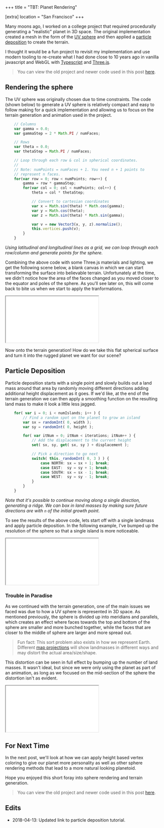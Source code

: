 +++
title = "TBT: Planet Rendering"

[extra]
location = "San Francisco"
+++

Many moons ago, I worked on a college project that required procedurally
generating a "realistic" planet in 3D space. The original implementation created
a mesh in the form of the [UV sphere](https://en.wikipedia.org/wiki/UV_mapping)
and then applied a [particle deposition][pd-link] to create the terrain.

<!-- more -->

I thought it would be a fun project to revisit my implementation and use modern
tooling to re-create what I had done close to 10 years ago in vanilla javascript
and WebGL with [Typescript](https://www.typescriptlang.org) and
[Three.js](https://threejs.org/).

> You can view the old project and newer code used in this post
> [here](https://github.com/a5huynh/planet-generator).


## Rendering the sphere

The UV sphere was originally chosen due to time constraints. The code (shown
below) to generate a UV sphere is relatively compact and easy to follow
making for a quick implementation and allowing us to focus on the terrain
generation and animation used in the project.

``` javascript
    // Columns
    var gamma = 0.0;
    var gammaStep = 2 * Math.PI / numFaces;

    // Rows
    var theta = 0.0;
    var thetaStep = Math.PI / numFaces;

    // Loop through each row & col in spherical coordinates.
    //
    // Note: numPoints = numFaces + 1. You need n + 1 points to
    // represent n faces.
    for(var row = 0; row < numPoints; row++) {
        gamma = row * gammaStep;
        for(var col = 0; col < numPoints; col++) {
            theta = col * thetaStep;

            // Convert to cartesian coordinates
            var x = Math.sin(theta) * Math.cos(gamma);
            var y = Math.cos(theta);
            var z = Math.sin(theta) * Math.sin(gamma);

            var v = new Vector3(x, y, z).normalize();
            this.vertices.push(v);
        }
    }
```
<em>Using latitudinal and longitudinal lines as a grid, we can loop through each
row/column and generate points for the sphere.</em>

Combining the above code with some Three.js materials and lighting, we get the
following scene below, a blank canvas in which we can start transforming the
surface into believable terrain. Unfortunately at the time, we didn't notice how
the area of the faces changed as you moved closer to the equator and poles of
the sphere. As you'll see later on, this will come back to bite us when we start
to apply the tranformations.

<iframe
    scrolling="no"
    class="full-width"
    src="/webgl/planet-generator/index.html?sphereType=uv&zoom=3"
></iframe>

Now onto the terrain generation! How do we take this flat spherical surface and turn it into
the rugged planet we want for our scene?


## Particle Deposition

Particle deposition starts with a single point and slowly builds out a land mass
around that area by randomly moving different directions adding additional
height displacement as it goes. If we'd like, at the end of the terrain
generation we can then apply a smoothing function on the resulting land mass to
make it look a little less jagged.

``` typescript
    for( var i = 0; i < numIslands; i++ ) {
        // Find a random spot on the planet to grow an island
        var sx = randomInt( 0, width );
        var sy = randomInt( 0, height );

        for( var itNum = 0; itNum < iterations; itNum++ ) {
            // Add the displacement to the current height
            set( sx, sy, get( sx, sy ) + displacement );

            // Pick a direction to go next
            switch( this._randomInt( 0, 3 ) ) {
                case NORTH: sx = sx + 1; break;
                case EAST:  sy = sy + 1; break;
                case SOUTH: sx = sx - 1; break;
                case WEST:  sy = sy - 1; break;
            }
        }
    }
```
<em>Note that it's possible to continue moving along a single direction,
generating a ridge. We can box in land masses by making sure future directions are
with <code>n</code> of the initial growth point.</em>

To see the results of the above code, lets start off with a single landmass and
apply particle deposition. In the following example, I've bumped up the
resolution of the sphere so that a single island is more noticeable.

<iframe
    scrolling="no"
    class="full-width"
    src="/webgl/planet-generator/index.html?sphereType=uv&amp;terrainType=particle&amp;planetDetail=50&amp;zoom=3&amp;islands=1"
></iframe>

### Trouble in Paradise

As we continued with the terrain generation, one of the main issues we faced was
due to how a UV sphere is represented in 3D space. As mentioned previously, the
sphere is divided up into meridians and parallels, which creates an effect
where faces towards the top and bottom of the sphere are smaller and more
bunched together, while the faces that are closer to the middle of sphere are
larger and more spread out.

> Fun fact: This sort problem also exists in how we represent Earth. Different
> [map projections](https://en.wikipedia.org/wiki/Map_projection) will show
> landmasses in different ways and may distort the actual area/size/shape.

This distortion can be seen in full effect by bumping up the number of land
masses. It wasn't ideal, but since we were only using the planet as part of an
animation, as long as we focused on the mid-section of the sphere the distortion
isn't as evident.

<iframe
    scrolling="no"
    class="full-width"
    src="/webgl/planet-generator/index.html?sphereType=uv&amp;terrainType=particle&amp;planetDetail=50&amp;zoom=3&amp;particleNumIslands=20">
</iframe>

## For Next Time

In the next post, we'll look at how we can apply height based vertex coloring
to give our planet more personality as well as other sphere rendering methods
that lead to a more natural looking planetoid.

Hope you enjoyed this short foray into sphere rendering and terrain generation.


> You can view the old project and newer code used in this post
> [here](https://github.com/a5huynh/planet-generator).

## Edits

* 2018-04-13: Updated link to particle deposition tutorial.

[pd-link]: http://www.lighthouse3d.com/opengl/terrain/index.php?particle
